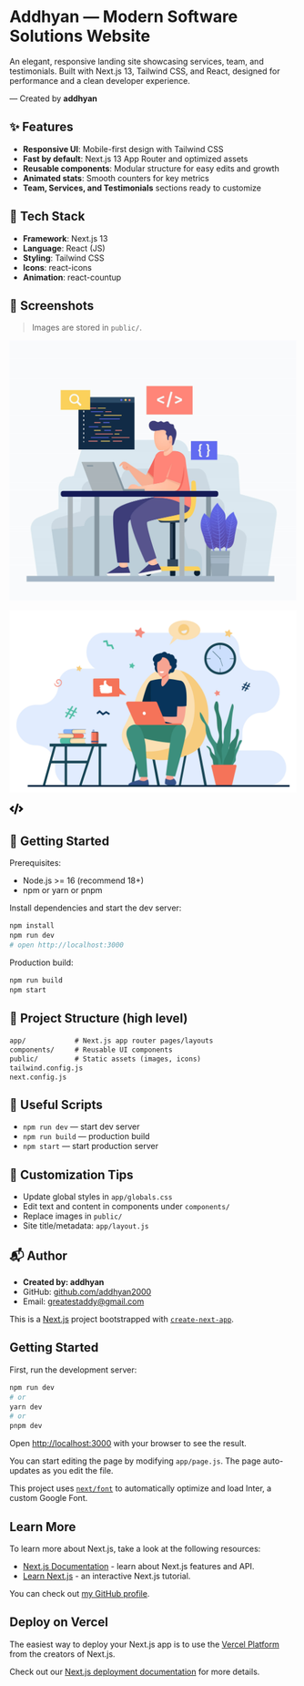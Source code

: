 # Addhyan — Modern Software Solutions Website

An elegant, responsive landing site showcasing services, team, and testimonials. Built with Next.js 13, Tailwind CSS, and React, designed for performance and a clean developer experience.

— Created by **addhyan**

## ✨ Features
- **Responsive UI**: Mobile-first design with Tailwind CSS
- **Fast by default**: Next.js 13 App Router and optimized assets
- **Reusable components**: Modular structure for easy edits and growth
- **Animated stats**: Smooth counters for key metrics
- **Team, Services, and Testimonials** sections ready to customize

## 🧱 Tech Stack
- **Framework**: Next.js 13
- **Language**: React (JS)
- **Styling**: Tailwind CSS
- **Icons**: react-icons
- **Animation**: react-countup

## 📸 Screenshots
> Images are stored in `public/`.

![Hero](public/hero.jpg)

![About](public/about1.jpg)

![Logo](public/Logo.svg)

## 🚀 Getting Started

Prerequisites:
- Node.js >= 16 (recommend 18+)
- npm or yarn or pnpm

Install dependencies and start the dev server:

```bash
npm install
npm run dev
# open http://localhost:3000
```

Production build:

```bash
npm run build
npm start
```

## 📂 Project Structure (high level)

```
app/            # Next.js app router pages/layouts
components/     # Reusable UI components
public/         # Static assets (images, icons)
tailwind.config.js
next.config.js
```

## 🔧 Useful Scripts
- `npm run dev` — start dev server
- `npm run build` — production build
- `npm start` — start production server

## 🧭 Customization Tips
- Update global styles in `app/globals.css`
- Edit text and content in components under `components/`
- Replace images in `public/`
- Site title/metadata: `app/layout.js`

## 📬 Author
- **Created by: addhyan**
- GitHub: [github.com/addhyan2000](https://github.com/addhyan2000)
- Email: [greatestaddy@gmail.com](mailto:greatestaddy@gmail.com)


This is a [Next.js](https://nextjs.org/) project bootstrapped with [`create-next-app`](https://github.com/vercel/next.js/tree/canary/packages/create-next-app).

## Getting Started

First, run the development server:

```bash
npm run dev
# or
yarn dev
# or
pnpm dev
```

Open [http://localhost:3000](http://localhost:3000) with your browser to see the result.

You can start editing the page by modifying `app/page.js`. The page auto-updates as you edit the file.

This project uses [`next/font`](https://nextjs.org/docs/basic-features/font-optimization) to automatically optimize and load Inter, a custom Google Font.

## Learn More

To learn more about Next.js, take a look at the following resources:

- [Next.js Documentation](https://nextjs.org/docs) - learn about Next.js features and API.
- [Learn Next.js](https://nextjs.org/learn) - an interactive Next.js tutorial.

You can check out [my GitHub profile](https://github.com/addhyan2000).

## Deploy on Vercel

The easiest way to deploy your Next.js app is to use the [Vercel Platform](https://vercel.com/new?utm_medium=default-template&filter=next.js&utm_source=create-next-app&utm_campaign=create-next-app-readme) from the creators of Next.js.

Check out our [Next.js deployment documentation](https://nextjs.org/docs/deployment) for more details.

